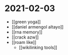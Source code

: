 # 2021-02-03

- [[green yoga]]
- [[daniel armengol altayo]]
- [[rna memory]]
- [[crack azw]]
- [[roam like]]
  - [[wikilinking tools]]
